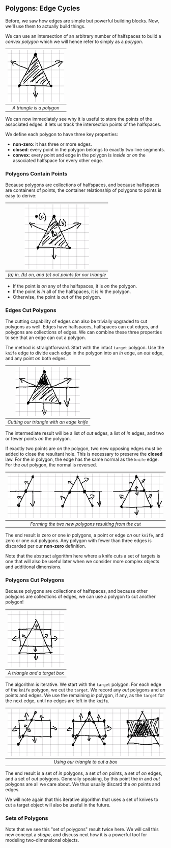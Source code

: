 ## Polygons: Edge Cycles

Before, we saw how edges are simple but powerful building blocks. Now, we'll
use them to actually build things.

We can use an intersection of an arbitrary number of halfspaces to build
a _convex polygon_ which we will hence refer to simply as a _polygon_.

| ![A triangle](./1-triangle.png) |
|:--:|
| _A triangle is a polygon_ |

We can now immediately see why it is useful to store the points of the
associated edges: it lets us track the intersection points of the halfspaces.

We define each polygon to have three key properties:

- **non-zero**: it has three or more edges.
- **closed**: every point in the polygon belongs to exactly two line segments.
- **convex**: every point and edge in the polygon is _inside_ or _on_ the
  associated halfspace for every other edge.

### Polygons Contain Points

Because polygons are collections of halfspaces, and because halfspaces
are containers of points, the container relationship of polygons to points is
easy to derive:

| ![Triangles contain points](./1-triangle-container.png) |
|:--:|
| _(a) in,  (b) on, and (c) out points for our triangle_ |

- If the point is _on_ any of the halfspaces, it is _on_ the polygon.
- If the point is _in_ all of the halfspaces, it is _in_ the polygon.
- Otherwise, the point is _out_ of the polygon.

### Edges Cut Polygons

The cutting capability of edges can also be trivially upgraded to cut
polygons as well. Edges have halfspaces, halfspaces can cut edges, and
polygons are collections of edges. We can combine these three properties to
see that an edge can cut a polygon.

The method is straightforward. Start with the intact `target` polygon. Use
the `knife` edge to divide each edge in the polygon into an _in_ edge, an
_out_ edge, and any point _on_ both edges.

| ![Our triangle cut by an edge](./1-triangle-edge-out.png) |
|:--:|
| _Cutting our triangle with an edge knife_ |

The intermediate result will be a list of _out_ edges, a list of _in_
edges, and two or fewer points _on_ the polygon.

If exactly two points are _on_ the polygon, two new opposing edges must be
added to close the resultant hole. This is necessary to preserve the
**closed** law. For the _in_ polygon, the edge has the same normal as the
`knife` edge. For the _out_ polygon, the normal is reversed.

| ![Our triangle cut by an edge](./1-triangle-edge-cut.png) |
|:--:|
| _Forming the two new polygons resulting from the cut_ |

The end result is zero or one _in_ polygons, a point or edge _on_ our
`knife`, and zero or one _out_ polygons. Any polygon with fewer than three
edges is discarded per our **non-zero** definition.

Note that the abstract algorithm here where a knife cuts a set of targets is
one that will also be useful later when we consider more complex objects and
additional dimensions.

### Polygons Cut Polygons

Because polygons are collections of halfspaces, and because other polygons
are collections of edges, we can use a polygon to cut another polygon!

| ![Our triangle cutting a box](./1-triangle-and-box.png) |
|:--:|
| _A triangle and a target box_ |

The algorithm is iterative. We start with the `target` polygon. For each edge
of the `knife` polygon, we cut the `target`. We record any _out_ polygons
and _on_ points and edges. We use the remaining _in_ polygon, if any,
as the `target` for the next edge, until no edges are left in the `knife`.

| ![Our triangle cutting a box](./1-triangle-cuts-box.png) |
|:--:|
| _Using our triangle to cut a box_ |

The end result is a set of _in_ polygons, a set of _on_ points, a set of _on_
edges, and a set of _out_ polygons. Generally speaking, by this point the
_in_ and _out_ polygons are all we care about. We thus usually discard the
_on_ points and edges.

We will note again that this iterative algorithm that uses a set of knives to
cut a target object will also be useful in the future.

### Sets of Polygons

Note that we see this "set of polygons" result twice here. We will call this
new concept a _shape_, and discuss next how it is a powerful tool for
modeling two-dimensional objects.